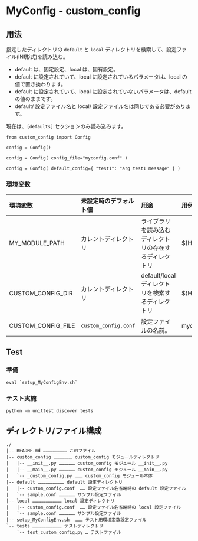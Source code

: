 # MyConfig - custom\_config

## 用法

指定したディレクトリの `default` と `local` ディレクトリを検索して、設定ファイル(INI形式)を読み込む。

* default は、固定設定、local は、固有設定。
* default に設定されていて、local に設定されているパラメータは、local の値で置き換わります。
* default に設定されていて、local に設定されていないパラメータは、default の値のままです。
* default/ 設定ファイル名と local/ 設定ファイル名は同じである必要があります。

現在は、`[defaults]` セクションのみ読み込みます。


```
from custom_config import Config

config = Config()

config = Config( config_file="myconfig.conf" )

config = Config( default_config={ "test1": "arg test1 message" } )
```

### 環境変数

|環境変数|未設定時のデフォルト値|用途|用例|
|:--|:--|:--|:--|
|MY_MODULE_PATH|カレントディレクトリ|ライブラリを読み込むディレクトリの存在するディレクトリ| ${HOME}/lib |
|CUSTOM\_CONFIG\_DIR|カレントディレクトリ|default/local ディレクトリを検索するディレクトリ| ${HOME}/mydir|
|CUSTOM\_CONFIG\_FILE|`custom_config.conf`|設定ファイルの名前。|myconfig.conf|


## Test

### 準備

```
eval `setup_MyConfigEnv.sh`
```

### テスト実施

```
python -m unittest discover tests
```

## ディレクトリ/ファイル構成

```
./
|-- README.md ……………………… このファイル
|-- custom_config ………………… custom_config モジュールディレクトリ
|   |-- __init__.py ……………… custom_config モジュール __init__.py
|   |-- __main__.py ……………… custom_config モジュール __main__.py
|   `-- _custom_config.py ……… custom_config モジュール本体
|-- default ………………………… default 設定ディレクトリ
|   |-- custom_config.conf  …… 設定ファイル名省略時の default 設定ファイル
|   `-- sample.conf ……………… サンプル設定ファイル
|-- local …………………………… local 設定ディレクトリ
|   |-- custom_config.conf  …… 設定ファイル名省略時の local 設定ファイル
|   `-- sample.conf ……………… サンプル設定ファイル
|-- setup_MyConfigEnv.sh  ……… テスト用環境変数設定ファイル
`-- tests …………………………… テストディレクトリ
    `-- test_custom_config.py … テストファイル
```
